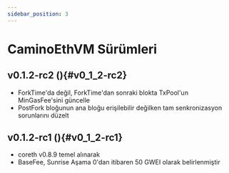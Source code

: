 ```yaml
---
sidebar_position: 3
---
```


# CaminoEthVM Sürümleri

## v0.1.2-rc2 (){#v0_1_2-rc2}

- ForkTime'da değil, ForkTime'dan sonraki blokta TxPool'un MinGasFee'sini güncelle
- PostFork bloğunun ana bloğu erişilebilir değilken tam senkronizasyon sorunlarını düzelt

## v0.1.2-rc1 (){#v0_1_2-rc1}

- coreth v0.8.9 temel alınarak
- BaseFee, Sunrise Aşama 0'dan itibaren 50 GWEI  olarak belirlenmiştir